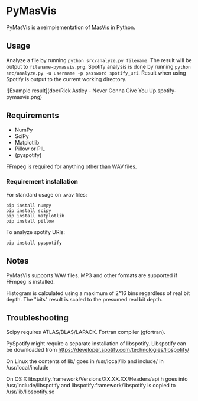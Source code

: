 # PyMasVis

PyMasVis is a reimplementation of [MasVis](http://www.lts.a.se/lts/masvis) in Python.


## Usage

Analyze a file by running `python src/analyze.py filename`. The result will be output to `filename-pymasvis.png`. Spotify analysis is done by running `python src/analyze.py -u username -p password spotify_uri`. Result when using Spotify is output to the current working directory.

![Example result](doc/Rick Astley - Never Gonna Give You Up.spotify-pymasvis.png)


## Requirements

- NumPy
- SciPy
- Matplotlib
- Pillow or PIL
- (pyspotify)

FFmpeg is required for anything other than WAV files.


### Requirement installation

For standard usage on .wav files:

	pip install numpy
	pip install scipy
	pip install matplotlib
	pip install pillow

To analyze spotify URIs:

	pip install pyspotify


## Notes

PyMasVis supports WAV files. MP3 and other formats are supported if FFmpeg is installed.

Histogram is calculated using a maximum of 2^16 bins regardless of real bit depth. The "bits" result is scaled to the presumed real bit depth.


## Troubleshooting

Scipy requires ATLAS/BLAS/LAPACK. Fortran compiler (gfortran).

PySpotify might require a separate installation of libspotify. Libspotify can be downloaded from https://developer.spotify.com/technologies/libspotify/

On Linux the contents of lib/ goes in /usr/local/lib and include/ in /usr/local/include

On OS X libspotify.framework/Versions/XX.XX.XX/Headers/api.h goes into /usr/include/libspotify and libspotify.framework/libspotify is copied to /usr/lib/libspotify.so
